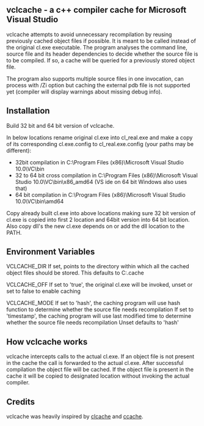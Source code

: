 vclcache - a c++ compiler cache for Microsoft Visual Studio
-----------------------------------------------------------

vclcache attempts to avoid unnecessary recompilation by reusing previously cached object files if possible. It is meant to be called instead of the original cl.exe executable. The program analyses the command line, source file and its header dependencies to decide whether the source file is to be compiled. If so, a cache will be queried for a previously stored object file.

The program also supports multiple source files in one invocation, can process with /Zi option but caching the external pdb file is not supported yet (compiler will display warnings about missing debug info).


Installation
------------

Build 32 bit and 64 bit version of vclcache.

In below locations rename original cl.exe into cl_real.exe and make a copy of its corresponding cl.exe.config to cl_real.exe.config (your paths may be different):
- 32bit compilation in C:\Program Files (x86)\Microsoft Visual Studio 10.0\VC\bin
- 32 to 64 bit cross compilation in C:\Program Files (x86)\Microsoft Visual Studio 10.0\VC\bin\x86_amd64 (VS ide on 64 bit Windows also uses that)
- 64 bit compilation in C:\Program Files (x86)\Microsoft Visual Studio 10.0\VC\bin\amd64

Copy already built cl.exe into above locations making sure 32 bit version of cl.exe is copied into first 2 location and 64bit version into 64 bit location. Also copy dll's the new cl.exe depends on or add the dll location to the PATH.


Environment Variables
---------------------

VCLCACHE_DIR
If set, points to the directory within which all the cached object files should be stored. This defaults to C:\.cache

VCLCACHE_OFF
If set to 'true', the original cl.exe will be invoked, unset or set to false to enable caching

VCLCACHE_MODE
If set to 'hash', the caching program will use hash function to determine whether the source file needs recompilation
If set to 'timestamp', the caching program will use last modified time to determine whether the source file needs recompilation
Unset defaults to 'hash'


How vclcache works
------------------

vclcache intercepts calls to the actual cl.exe. 
If an object file is not present in the cache the call is forwarded to the actual cl.exe. After successful compilation the object file will be cached. 
If the object file is present in the cache it will be copied to designated location without invoking the actual compiler.


Credits
-------

vclcache was heavily inspired by [clcache] and [ccache].

[clcache]:https://github.com/frerich/clcache
[ccache]:http://ccache.samba.org/
